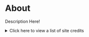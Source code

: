 # About
Description Here!

<details><summary>Click here to view a list of site credits</summary>

>### Theme
>This site uses the Fuwari theme (based on Astro)
>::github{repo="saicaca/fuwari"}

>### Libraries
>
> ::github{repo="withastro/astro"}

> ### Sources of images used in this site
> - [Unsplash](https://unsplash.com/)

</details>